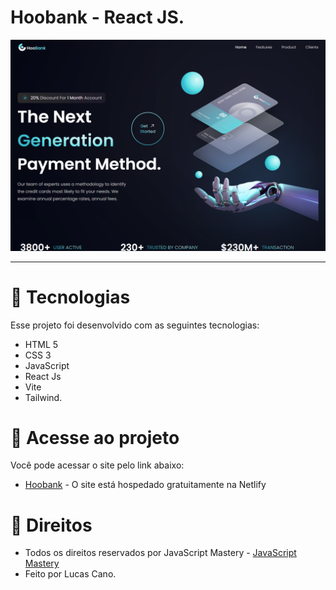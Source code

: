 # Hoobank - React JS.

<img src="public/hoo1.png" alt="Lucas"> <br>

<hr>

# 🎇 Tecnologias

Esse projeto foi desenvolvido com as seguintes tecnologias:

- HTML 5
- CSS 3
- JavaScript
- React Js
- Vite
- Tailwind.

# 🎯 Acesse ao projeto

Você pode acessar o site pelo link abaixo:

- [Hoobank](https://hoobank-lucas.netlify.app/) - O site está hospedado gratuitamente na Netlify

# 💼 Direitos

- Todos os direitos reservados por JavaScript Mastery - [JavaScript Mastery ](https://www.youtube.com/c/JavaScriptMastery/) <br>
- Feito por Lucas Cano.
